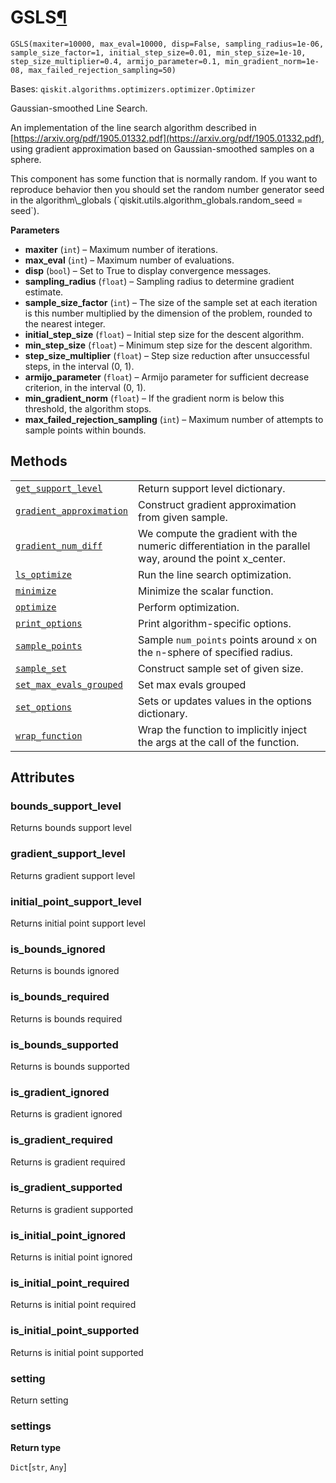 # GSLS[¶](#gsls "Permalink to this headline")

<span id="undefined" />

`GSLS(maxiter=10000, max_eval=10000, disp=False, sampling_radius=1e-06, sample_size_factor=1, initial_step_size=0.01, min_step_size=1e-10, step_size_multiplier=0.4, armijo_parameter=0.1, min_gradient_norm=1e-08, max_failed_rejection_sampling=50)`

Bases: `qiskit.algorithms.optimizers.optimizer.Optimizer`

Gaussian-smoothed Line Search.

An implementation of the line search algorithm described in [https://arxiv.org/pdf/1905.01332.pdf](https://arxiv.org/pdf/1905.01332.pdf), using gradient approximation based on Gaussian-smoothed samples on a sphere.

<Admonition title="Note" type="note">
  This component has some function that is normally random. If you want to reproduce behavior then you should set the random number generator seed in the algorithm\_globals (`qiskit.utils.algorithm_globals.random_seed = seed`).
</Admonition>

**Parameters**

*   **maxiter** (`int`) – Maximum number of iterations.
*   **max\_eval** (`int`) – Maximum number of evaluations.
*   **disp** (`bool`) – Set to True to display convergence messages.
*   **sampling\_radius** (`float`) – Sampling radius to determine gradient estimate.
*   **sample\_size\_factor** (`int`) – The size of the sample set at each iteration is this number multiplied by the dimension of the problem, rounded to the nearest integer.
*   **initial\_step\_size** (`float`) – Initial step size for the descent algorithm.
*   **min\_step\_size** (`float`) – Minimum step size for the descent algorithm.
*   **step\_size\_multiplier** (`float`) – Step size reduction after unsuccessful steps, in the interval (0, 1).
*   **armijo\_parameter** (`float`) – Armijo parameter for sufficient decrease criterion, in the interval (0, 1).
*   **min\_gradient\_norm** (`float`) – If the gradient norm is below this threshold, the algorithm stops.
*   **max\_failed\_rejection\_sampling** (`int`) – Maximum number of attempts to sample points within bounds.

## Methods

|                                                                                                                                                                                                          |                                                                                                           |
| -------------------------------------------------------------------------------------------------------------------------------------------------------------------------------------------------------- | --------------------------------------------------------------------------------------------------------- |
| [`get_support_level`](qiskit.algorithms.optimizers.GSLS.get_support_level#qiskit.algorithms.optimizers.GSLS.get_support_level "qiskit.algorithms.optimizers.GSLS.get_support_level")                     | Return support level dictionary.                                                                          |
| [`gradient_approximation`](qiskit.algorithms.optimizers.GSLS.gradient_approximation#qiskit.algorithms.optimizers.GSLS.gradient_approximation "qiskit.algorithms.optimizers.GSLS.gradient_approximation") | Construct gradient approximation from given sample.                                                       |
| [`gradient_num_diff`](qiskit.algorithms.optimizers.GSLS.gradient_num_diff#qiskit.algorithms.optimizers.GSLS.gradient_num_diff "qiskit.algorithms.optimizers.GSLS.gradient_num_diff")                     | We compute the gradient with the numeric differentiation in the parallel way, around the point x\_center. |
| [`ls_optimize`](qiskit.algorithms.optimizers.GSLS.ls_optimize#qiskit.algorithms.optimizers.GSLS.ls_optimize "qiskit.algorithms.optimizers.GSLS.ls_optimize")                                             | Run the line search optimization.                                                                         |
| [`minimize`](qiskit.algorithms.optimizers.GSLS.minimize#qiskit.algorithms.optimizers.GSLS.minimize "qiskit.algorithms.optimizers.GSLS.minimize")                                                         | Minimize the scalar function.                                                                             |
| [`optimize`](qiskit.algorithms.optimizers.GSLS.optimize#qiskit.algorithms.optimizers.GSLS.optimize "qiskit.algorithms.optimizers.GSLS.optimize")                                                         | Perform optimization.                                                                                     |
| [`print_options`](qiskit.algorithms.optimizers.GSLS.print_options#qiskit.algorithms.optimizers.GSLS.print_options "qiskit.algorithms.optimizers.GSLS.print_options")                                     | Print algorithm-specific options.                                                                         |
| [`sample_points`](qiskit.algorithms.optimizers.GSLS.sample_points#qiskit.algorithms.optimizers.GSLS.sample_points "qiskit.algorithms.optimizers.GSLS.sample_points")                                     | Sample `num_points` points around `x` on the `n`-sphere of specified radius.                              |
| [`sample_set`](qiskit.algorithms.optimizers.GSLS.sample_set#qiskit.algorithms.optimizers.GSLS.sample_set "qiskit.algorithms.optimizers.GSLS.sample_set")                                                 | Construct sample set of given size.                                                                       |
| [`set_max_evals_grouped`](qiskit.algorithms.optimizers.GSLS.set_max_evals_grouped#qiskit.algorithms.optimizers.GSLS.set_max_evals_grouped "qiskit.algorithms.optimizers.GSLS.set_max_evals_grouped")     | Set max evals grouped                                                                                     |
| [`set_options`](qiskit.algorithms.optimizers.GSLS.set_options#qiskit.algorithms.optimizers.GSLS.set_options "qiskit.algorithms.optimizers.GSLS.set_options")                                             | Sets or updates values in the options dictionary.                                                         |
| [`wrap_function`](qiskit.algorithms.optimizers.GSLS.wrap_function#qiskit.algorithms.optimizers.GSLS.wrap_function "qiskit.algorithms.optimizers.GSLS.wrap_function")                                     | Wrap the function to implicitly inject the args at the call of the function.                              |

## Attributes

<span id="undefined" />

### bounds\_support\_level

Returns bounds support level

<span id="undefined" />

### gradient\_support\_level

Returns gradient support level

<span id="undefined" />

### initial\_point\_support\_level

Returns initial point support level

<span id="undefined" />

### is\_bounds\_ignored

Returns is bounds ignored

<span id="undefined" />

### is\_bounds\_required

Returns is bounds required

<span id="undefined" />

### is\_bounds\_supported

Returns is bounds supported

<span id="undefined" />

### is\_gradient\_ignored

Returns is gradient ignored

<span id="undefined" />

### is\_gradient\_required

Returns is gradient required

<span id="undefined" />

### is\_gradient\_supported

Returns is gradient supported

<span id="undefined" />

### is\_initial\_point\_ignored

Returns is initial point ignored

<span id="undefined" />

### is\_initial\_point\_required

Returns is initial point required

<span id="undefined" />

### is\_initial\_point\_supported

Returns is initial point supported

<span id="undefined" />

### setting

Return setting

<span id="undefined" />

### settings

**Return type**

`Dict`\[`str`, `Any`]

